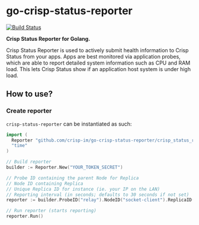 # go-crisp-status-reporter

[![Build Status](https://img.shields.io/travis/crisp-im/go-crisp-status-reporter/master.svg)](https://travis-ci.org/crisp-im/go-crisp-status-reporter)

**Crisp Status Reporter for Golang.**

Crisp Status Reporter is used to actively submit health information to Crisp Status from your apps. Apps are best monitored via application probes, which are able to report detailed system information such as CPU and RAM load. This lets Crisp Status show if an application host system is under high load.

## How to use?

### Create reporter

`crisp-status-reporter` can be instantiated as such:

```go
import (
  Reporter "github.com/crisp-im/go-crisp-status-reporter/crisp_status_reporter"
  "time"
)

// Build reporter
builder := Reporter.New("YOUR_TOKEN_SECRET")

// Probe ID containing the parent Node for Replica
// Node ID containing Replica
// Unique Replica ID for instance (ie. your IP on the LAN)
// Reporting interval (in seconds; defaults to 30 seconds if not set)
reporter := builder.ProbeID("relay").NodeID("socket-client").ReplicaID("192.168.1.10").Interval(time.Duration(30 * time.Second)).Build()

// Run reporter (starts reporting)
reporter.Run()
```
